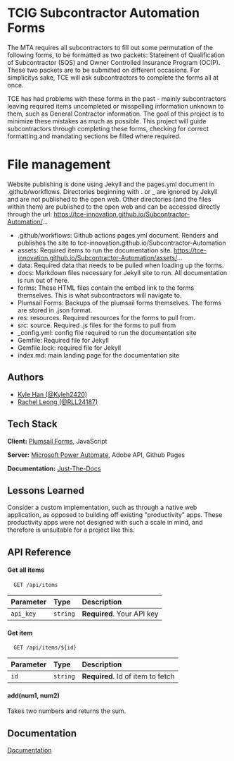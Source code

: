 
# TCIG Subcontractor Automation Forms

The MTA requires all subcontractors to fill out some permutation of the following forms, to be formatted as two packets: Statement of Qualification of Subcontractor (SQS) and Owner Controlled Insurance Program (OCIP). These two packets are to be submitted on different occasions. For simplicitys sake, TCE will ask subcontractors to complete the forms all at once.

TCE has had problems with these forms in the past - mainly subcontractors leaving required items uncompleted or misspelling information unknown to them, such as General Contractor information. The goal of this project is to minimize these mistakes as much as possible. This project will guide subcontractors through completing these forms, checking for correct formatting and mandating sections be filled where required.

# File management

Website publishing is done using Jekyll and the pages.yml document in .github/workflows. Directories beginning with . or _ are ignored by Jekyll and are not published to the open web. Other directories (and the files within them) are published to the open web and can be accessed directly through the url: https://tce-innovation.github.io/Subcontractor-Automation/...

- .github/workflows: Github actions pages.yml document. Renders and publishes the site to tce-innovation.github.io/Subcontractor-Automation
- assets: Required items to run the documentation site. https://tce-innovation.github.io/Subcontractor-Automation/assets/...
- data: Required data that needs to be pulled when loading up the forms.
- docs: Markdown files necessary for Jekyll site to run. All documentation is run out of here.
- forms: These HTML files contain the embed link to the forms themselves. This is what subcontractors will navigate to.
- Plumsail Forms: Backups of the plumsail forms themselves. The forms are stored in .json format.
- res: resources. Required resources for the forms to pull from.
- src: source. Required .js files for the forms to pull from
- _config.yml: config file required to run the documentation site
- Gemfile: Required file for Jekyll
- Gemfile.lock: required file for Jekyll
- index.md: main landing page for the documentation site


## Authors

- [Kyle Han (@Kyleh2420)](https://www.github.com/Kyleh2420)
- [Rachel Leong (@RLL24187)](https://github.com/RLL24187)

## Tech Stack

**Client:** [Plumsail Forms](https://plumsail.com/forms/), JavaScript

**Server:** [Microsoft Power Automate](https://powerautomate.microsoft.com/en-us/), Adobe API, Github Pages

**Documentation:** [Just-The-Docs](https://just-the-docs.com/)

## Lessons Learned

Consider a custom implementation, such as through a native web application, as opposed to building off existing "productivity" apps. These productivity apps were not designed with such a scale in mind, and therefore is unsuitable for a project like this.


## API Reference

#### Get all items

```http
  GET /api/items
```

| Parameter | Type     | Description                |
| :-------- | :------- | :------------------------- |
| `api_key` | `string` | **Required**. Your API key |

#### Get item

```http
  GET /api/items/${id}
```

| Parameter | Type     | Description                       |
| :-------- | :------- | :-------------------------------- |
| `id`      | `string` | **Required**. Id of item to fetch |

#### add(num1, num2)

Takes two numbers and returns the sum.


## Documentation

[Documentation](https://linktodocumentation)

